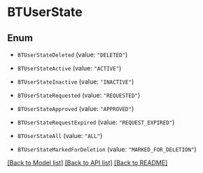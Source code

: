 # BTUserState

## Enum


* `BTUserStateDeleted` (value: `"DELETED"`)

* `BTUserStateActive` (value: `"ACTIVE"`)

* `BTUserStateInactive` (value: `"INACTIVE"`)

* `BTUserStateRequested` (value: `"REQUESTED"`)

* `BTUserStateApproved` (value: `"APPROVED"`)

* `BTUserStateRequestExpired` (value: `"REQUEST_EXPIRED"`)

* `BTUserStateAll` (value: `"ALL"`)

* `BTUserStateMarkedForDeletion` (value: `"MARKED_FOR_DELETION"`)


[[Back to Model list]](../README.md#documentation-for-models) [[Back to API list]](../README.md#documentation-for-api-endpoints) [[Back to README]](../README.md)


